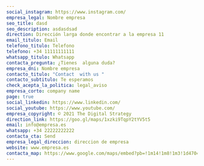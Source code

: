```yaml
---
social_instagram: https://www.instagram.com/
empresa_legal: Nombre empresa
seo_title: dasd
seo_description: asdasdsad
direction: Dirección larga donde encontrar a la empresa 11
email_titulo: Email
telefono_titulo: Telefono
telefono: +34 11111111111
whatsapp_titulo: Whatsapp
contacta_pregunta: ¿Tienes  alguna duda?
empresa_dni: Nombre empresa
contacto_titulo: "Contact  with us "
contacto_subtitulo: Te esperamos
check_acepta_la_politica: legal_aviso
empresa_corto: company name
page: true
social_linkedin: https://www.linkedin.com/
social_youtube: https://www.youtube.com/
empresa_copyright: © 2021 The Digital Strategy
direction_link: https://goo.gl/maps/1xzki9TqpY2tYV5t5
email: info@empresa.es
whatsapp: +34 22222222222
contacta_cta: Send
empresa_legal_direccion: direccion de empresa
website: www.empresa.es
contacta_map: https://www.google.com/maps/embed?pb=!1m14!1m8!1m3!1d47040325.40757036!2d5.034099!3d43.9777!3m2!1i1024!2i768!4f13.1!3m3!1m2!1s0x0%3A0x26fdced3c04033a4!2sMadame%20Tussauds%20London!5e0!3m2!1sen!2sus!4v1642541338280!5m2!1sen!2sus
---
```

